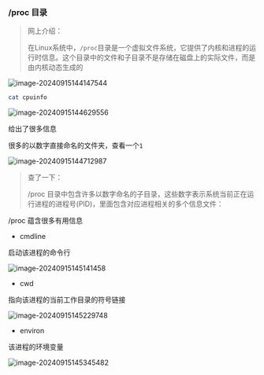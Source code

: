 ### /proc 目录

> 网上介绍：
>
> 在Linux系统中，`/proc`目录是一个虚拟文件系统，它提供了内核和进程的运行时信息。这个目录中的文件和子目录不是存储在磁盘上的实际文件，而是由内核动态生成的

![image-20240915144147544](https://gitee.com/bx33661/image/raw/master/path/image-20240915144147544.png)

```bash
cat cpuinfo
```

![image-20240915144629556](https://gitee.com/bx33661/image/raw/master/path/image-20240915144629556.png)

给出了很多信息

很多的以数字直接命名的文件夹，查看一个`1`

![image-20240915144712987](https://gitee.com/bx33661/image/raw/master/path/image-20240915144712987.png)

> 查了一下：
>
> /proc 目录中包含许多以数字命名的子目录，这些数字表示系统当前正在运行进程的进程号(PID)，里面包含对应进程相关的多个信息文件：



/proc 蕴含很多有用信息

- cmdline

启动该进程的命令行

![image-20240915145141458](https://gitee.com/bx33661/image/raw/master/path/image-20240915145141458.png)

- cwd

指向该进程的当前工作目录的符号链接

![image-20240915145229748](https://gitee.com/bx33661/image/raw/master/path/image-20240915145229748.png)

- environ

该进程的环境变量

![image-20240915145345482](https://gitee.com/bx33661/image/raw/master/path/image-20240915145345482.png)